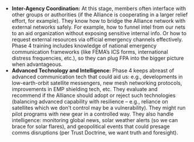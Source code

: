 - **Inter-Agency Coordination:** At this stage, members often interface with other groups or authorities (if the Alliance is cooperating in a larger relief effort, for example). They know how to bridge the Alliance network with external networks safely. For example, how to funnel intel from our nets to an aid organization without exposing sensitive internal info. Or how to request external resources via official emergency channels effectively. Phase 4 training includes knowledge of national emergency communication frameworks (like FEMA’s ICS forms, international distress frequencies, etc.), so they can plug FPA into the bigger picture when advantageous.  
- **Advanced Technology and Intelligence:** Phase 4 keeps abreast of advanced communication tech that could aid us: e.g., developments in low-earth-orbit satellite messengers, new mesh networking protocols, improvements in EMP shielding tech, etc. They evaluate and recommend if the Alliance should adopt or reject such technologies (balancing advanced capability with resilience – e.g., reliance on satellites which we don’t control may be a vulnerability). They might run pilot programs with new gear in a controlled way. They also handle intelligence: monitoring global news, solar weather alerts (so we can brace for solar flares), and geopolitical events that could presage comms disruptions (per Trust Doctrine, we want truth and foresight).